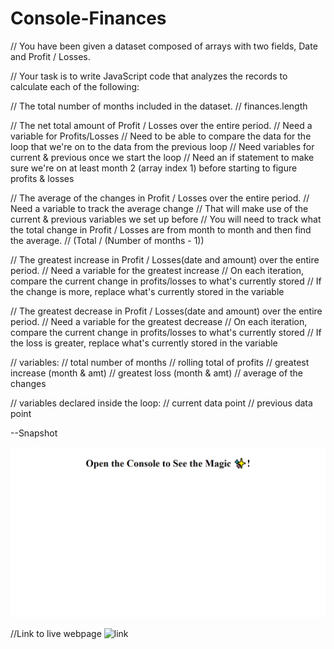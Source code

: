 # Console-Finances

// You have been given a dataset composed of arrays with two fields, Date and Profit / Losses.

// Your task is to write JavaScript code that analyzes the records to calculate each of the following:

// The total number of months included in the dataset.
  // finances.length

// The net total amount of Profit / Losses over the entire period.
  // Need a variable for Profits/Losses
  // Need to be able to compare the data for the loop that we're on to the data from the previous loop
    // Need variables for current & previous once we start the loop
    // Need an if statement to make sure we're on at least month 2 (array index 1) before starting to figure profits & losses

// The average of the changes in Profit / Losses over the entire period.
  // Need a variable to track the average change
  // That will make use of the current & previous variables we set up before
// You will need to track what the total change in Profit / Losses are from month to month and then find the average.
// (Total / (Number of months - 1))

// The greatest increase in Profit / Losses(date and amount) over the entire period.
  // Need a variable for the greatest increase
  // On each iteration, compare the current change in profits/losses to what's currently stored
  // If the change is more, replace what's currently stored in the variable

// The greatest decrease in Profit / Losses(date and amount) over the entire period.
  // Need a variable for the greatest decrease
  // On each iteration, compare the current change in profits/losses to what's currently stored
  // If the loss is greater, replace what's currently stored in the variable

// variables:
// total number of months
// rolling total of profits
// greatest increase (month & amt)
// greatest loss (month & amt)
// average of the changes

// variables declared inside the loop:
// current data point
// previous data point

--Snapshot

![snapshot](./Live%20webpage.png)

//Link to live webpage
![link](https://toniy97.github.io/Console-Finances/)